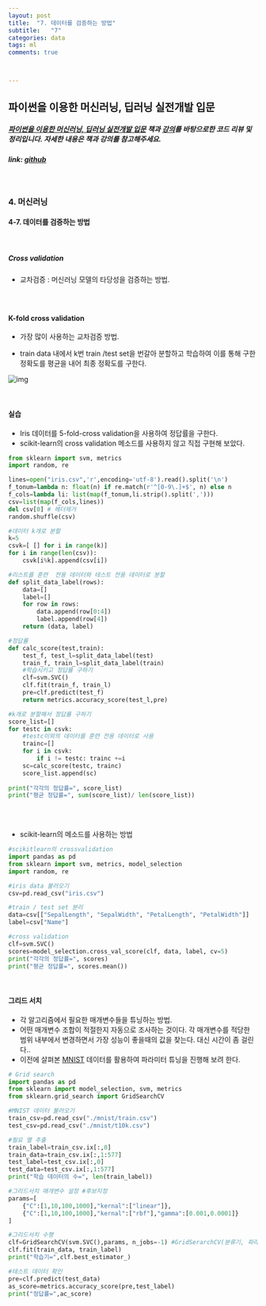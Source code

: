 ```yaml
---
layout: post
title:  "7. 데이터를 검증하는 방법"
subtitle:   "7"
categories: data
tags: ml
comments: true



---
```




## 파이썬을 이용한 머신러닝, 딥러닝 실전개발 입문

##### [파이썬을 이용한 머신러닝, 딥러닝 실전개발 입문](http://wikibook.co.kr/python-machine-learning/) 책과 [강의](https://www.youtube.com/playlist?list=PLBXuLgInP-5m_vn9ycXHRl7hlsd1huqmS)를 바탕으로한 코드 리뷰 및 정리입니다. 자세한 내용은 책과 강의를 참고해주세요.

##### link: [*github*](https://github.com/Yeo0/Machine-Learning/blob/master/4-7.%20%EB%8D%B0%EC%9D%B4%ED%84%B0%EB%A5%BC%20%EA%B2%80%EC%A6%9D%ED%95%98%EB%8A%94%20%EB%B0%A9%EB%B2%95.ipynb)

<br/>

### 4. 머신러닝

#### 4-7. 데이터를 검증하는 방법

<br/>

##### Cross validation

- 교차검증 : 머신러닝 모델의 타당성을 검증하는 방법.

##### <br/>

#### K-fold cross validation

- 가장 많이 사용하는 교차검증 방법.

- train data 내에서 k번 train /test set을 번갈아 분할하고 학습하여 이를 통해 구한 정확도를 평균을 내어 최종 정확도를 구한다.

![img](https://www.researchgate.net/publication/320270458/figure/fig3/AS:551197158850560@1508427051009/K-fold-cross-validation-E-is-the-overall-error-estimate.png)

<br/>

#### 실습

- Iris 데이터를 5-fold-cross validation을 사용하여 정답률을 구한다.
- scikit-learn의 cross validation 메소드를 사용하지 않고 직접 구현해 보았다.

```python
from sklearn import svm, metrics
import random, re

lines=open("iris.csv",'r',encoding='utf-8').read().split('\n')
f_tonum=lambda n: float(n) if re.match(r'^[0-9\.]+$', n) else n 
f_cols=lambda li: list(map(f_tonum,li.strip().split(',')))
csv=list(map(f_cols,lines))
del csv[0] # 헤더제거
random.shuffle(csv)

#데이터 k개로 분할
k=5
csvk=[ [] for i in range(k)]
for i in range(len(csv)):
    csvk[i%k].append(csv[i])

#리스트를 훈련  전용 데이터와 테스트 전용 데이터로 분할
def split_data_label(rows):
    data=[]
    label=[]
    for row in rows:
        data.append(row[0:4])
        label.append(row[4])
    return (data, label)

#정답률
def calc_score(test,train):
    test_f, test_l=split_data_label(test)
    train_f, train_l=split_data_label(train)
    #학습시키고 정답률 구하기
    clf=svm.SVC()
    clf.fit(train_f, train_l)
    pre=clf.predict(test_f)
    return metrics.accuracy_score(test_l,pre)

#k개로 분할해서 정답률 구하기
score_list=[]
for testc in csvk:
    #testc이외의 데이터를 훈련 전용 데이터로 사용
    trainc=[]
    for i in csvk:
        if i != testc: trainc +=i
    sc=calc_score(testc, trainc)
    score_list.append(sc)
    
print("각각의 정답률=", score_list)
print("평균 정답률=", sum(score_list)/ len(score_list))
    
```

<br/>

- scikit-learn의 메소드를 사용하는 방법

```python
#scikitlearn의 crossvalidation
import pandas as pd
from sklearn import svm, metrics, model_selection
import random, re

#iris data 불러오기
csv=pd.read_csv("iris.csv")

#train / test set 분리
data=csv[["SepalLength", "SepalWidth", "PetalLength", "PetalWidth"]]
label=csv["Name"]

#cross validation
clf=svm.SVC()
scores=model_selection.cross_val_score(clf, data, label, cv=5)
print("각각의 정답률=", scores)
print("평균 정답률=", scores.mean())
```

<br/>

#### 그리드 서치

- 각 알고리즘에서 필요한 매개변수들을 튜닝하는 방법.
- 어떤 매개변수 조합이 적절한지 자동으로 조사하는 것이다. 각 매개변수를 적당한 범위 내부에서 변경하면서 가장 성능이 좋을때의 값을 찾는다. 대신 시간이 좀 걸린다..
- 이전에 살펴본 [MNIST](https://yeo0.github.io/study/2018/10/24/3.-%EC%9D%B4%EB%AF%B8%EC%A7%80-%EB%82%B4%EB%B6%80%EC%9D%98-%EB%AC%B8%EC%9E%90-%EC%9D%B8%EC%8B%9D/) 데이터를 활용하여 파라미터 튜닝을 진행해 보려 한다.

```python
# Grid search
import pandas as pd
from sklearn import model_selection, svm, metrics
from sklearn.grid_search import GridSearchCV

#MNIST 데이터 불러오기
train_csv=pd.read_csv("./mnist/train.csv")
test_csv=pd.read_csv("./mnist/t10k.csv")

#필요 열 추출
train_label=train_csv.ix[:,0]
train_data=train_csv.ix[:,1:577]
test_label=test_csv.ix[:,0]
test_data=test_csv.ix[:,1:577]
print("학습 데이터의 수=", len(train_label))

#그리드서치 매개변수 설정 #후보지정
params=[
    {"C":[1,10,100,1000],"kernal":["linear"]},
    {"C":[1,10,100,1000],"kernal":["rbf"],"gamma":[0.001,0.0001]}
]

#그리드서치 수행
clf=GridSearchCV(svm.SVC(),params, n_jobs=-1) #GridSerarchCV(분류기, 파라미터후보들, 병렬프로세수 수) / n_jobs=-1일 경우 자동으로 코어수에 맞게 프로세스 수 설정
clf.fit(train_data, train_label)
print("학습기=",clf.best_estimator_)

#테스트 데이터 확인
pre=clf.predict(test_data)
as_score=metrics.accuracy_score(pre,test_label)
print("정답률=",ac_score)
```

